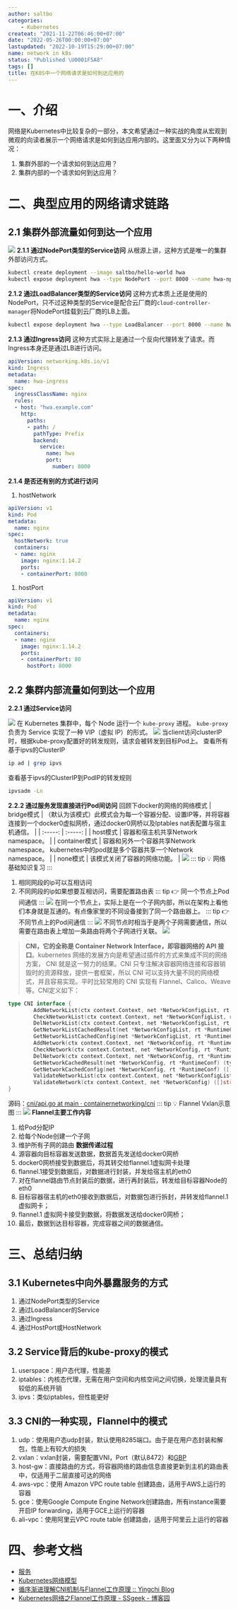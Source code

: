 ```yaml
---
author: saltbo
categories:
    - Kubernetes
createat: "2021-11-22T06:46:00+07:00"
date: "2022-05-26T00:00:00+07:00"
lastupdated: "2022-10-19T15:29:00+07:00"
name: network in k8s
status: "Published \U0001F5A8"
tags: []
title: 在K8S中一个网络请求是如何到达应用的
---
```


# 一、介绍
网络是Kubernetes中比较复杂的一部分，本文希望通过一种实战的角度从宏观到微观的向读者展示一个网络请求是如何到达应用内部的。这里面又分为以下两种情况：
1. 集群外部的一个请求如何到达应用？
2. 集群内部的一个请求如何到达应用？
# 二、典型应用的网络请求链路
## 2.1 集群外部流量如何到达一个应用
![](/images/posts/nmg-network%20in%20k8s/s3.us-west-2.amazonaws.com_74256f48-d6e6-4515-9fa1-02c0f7693b43.png)
**2.1.1 通过NodePort类型的Service访问**
从根源上讲，这种方式是唯一的集群外部访问方式。
```bash
kubectl create deployment --image saltbo/hello-world hwa
kubectl expose deployment hwa --type NodePort --port 8000 --name hwa-np
```
**2.1.2 通过LoadBalancer类型的Service访问**
这种方式本质上还是使用的NodePort，只不过这种类型的Service是配合云厂商的`cloud-controller-manager`将NodePort挂载到云厂商的LB上面。
```bash
kubectl expose deployment hwa --type LoadBalancer --port 8000 --name hwa-lb
```
**2.1.3 通过Ingress访问**
这种方式实际上是通过一个反向代理转发了请求。而Ingress本身还是通过LB进行访问。
```yaml
apiVersion: networking.k8s.io/v1
kind: Ingress
metadata:
  name: hwa-ingress
spec:
  ingressClassName: nginx
  rules:
  - host: "hwa.example.com"
    http:
      paths:
      - path: /
        pathType: Prefix
        backend:
          service:
            name: hwa
            port:
              number: 8000
```
**2.1.4 是否还有别的方式进行访问**
1. hostNetwork
```yaml
apiVersion: v1
kind: Pod
metadata:
  name: nginx
spec:
  hostNetwork: true
  containers:
  - name: nginx
    image: nginx:1.14.2
    ports:
    - containerPort: 8000
```
1. hostPort
```yaml
apiVersion: v1
kind: Pod
metadata:
  name: nginx
spec:
  containers:
  - name: nginx
    image: nginx:1.14.2
    ports:
    - containerPort: 80
      hostPort: 8000
```
## 2.2 集群内部流量如何到达一个应用
**2.2.1 通过Service访问**

![](/images/posts/nmg-network%20in%20k8s/prod-files-secure.s3.us-west-2.amazonaws.com_b9465a2a-d7af-410c-bc10-d00790ca9f78.png)
在 Kubernetes 集群中，每个 Node 运行一个 `kube-proxy` 进程。 `kube-proxy` 负责为 Service 实现了一种 VIP（虚拟 IP）的形式。
![](/images/posts/nmg-network%20in%20k8s/li.feishu.cn_)
当client访问clusterIP时，根据kube-proxy配置好的转发规则，请求会被转发到目标Pod上。
查看所有基于ipvs的ClusterIP
```bash
ip ad | grep ipvs
```
查看基于ipvs的ClusterIP到PodIP的转发规则
```bash
ipvsadm -Ln
```
**2.2.2 通过服务发现直接进行Pod间访问**
回顾下docker的网络的网络模式
| bridge模式 | （默认为该模式）此模式会为每一个容器分配、设置IP等，并将容器连接到一个docker0虚拟网桥，通过docker0网桥以及Iptables nat表配置与宿主机通信。 |
| :-----: | :-----: |
| host模式 | 容器和宿主机共享Network namespace。 |
| container模式 | 容器和另外一个容器共享Network namespace。 kubernetes中的pod就是多个容器共享一个Network namespace。 |
| none模式 | 该模式关闭了容器的网络功能。 |
![](/images/posts/nmg-network%20in%20k8s/li.feishu.cn_)
::: tip 💡
网络基础知识复习
:::
1. 相同网段的ip可以互相访问
2. 不同网段的ip如果想要互相访问，需要配置路由表
::: tip 👉
同一个节点上Pod间通信
:::
![](/images/posts/nmg-network%20in%20k8s/li.feishu.cn_)
在同一个节点上，实际上是在一个子网内部，所以在架构上看他们本身就是互通的。有点像家里的不同设备接到了同一个路由器上。
::: tip 👉
不同节点上的Pod间通信
:::
![](/images/posts/nmg-network%20in%20k8s/li.feishu.cn_)
不同节点时相当于是两个子网需要通信，所以需要在路由表上增加一条路由将两个子网进行关联。
![](/images/posts/nmg-network%20in%20k8s/li.feishu.cn_)
> **CNI，它的全称是 Container Network Interface，即容器网络的 ****API**** 接口**。kubernetes 网络的发展方向是希望通过插件的方式来集成不同的网络方案， CNI 就是这一努力的结果。CNI 只专注解决容器网络连接和容器销毁时的资源释放，提供一套框架，所以 CNI 可以支持大量不同的网络模式，并且容易实现。平时比较常用的 CNI 实现有 Flannel、Calico、Weave 等。CNI定义如下：

```go
type CNI interface {
        AddNetworkList(ctx context.Context, net *NetworkConfigList, rt *RuntimeConf) (types.Result, error)
        CheckNetworkList(ctx context.Context, net *NetworkConfigList, rt *RuntimeConf) error
        DelNetworkList(ctx context.Context, net *NetworkConfigList, rt *RuntimeConf) error
        GetNetworkListCachedResult(net *NetworkConfigList, rt *RuntimeConf) (types.Result, error)
        GetNetworkListCachedConfig(net *NetworkConfigList, rt *RuntimeConf) ([]byte, *RuntimeConf, error)
        AddNetwork(ctx context.Context, net *NetworkConfig, rt *RuntimeConf) (types.Result, error)
        CheckNetwork(ctx context.Context, net *NetworkConfig, rt *RuntimeConf) error
        DelNetwork(ctx context.Context, net *NetworkConfig, rt *RuntimeConf) error
        GetNetworkCachedResult(net *NetworkConfig, rt *RuntimeConf) (types.Result, error)
        GetNetworkCachedConfig(net *NetworkConfig, rt *RuntimeConf) ([]byte, *RuntimeConf, error)
        ValidateNetworkList(ctx context.Context, net *NetworkConfigList) ([]string, error)
        ValidateNetwork(ctx context.Context, net *NetworkConfig) ([]string, error)
}
```
源码：[cni/api.go at main · containernetworking/cni](https://github.com/containernetworking/cni/blob/main/libcni/api.go#L80)
::: tip 💡
Flannel Vxlan示意图
:::
![](/images/posts/nmg-network%20in%20k8s/li.feishu.cn_)
**Flannel主要工作内容**
1. 给Pod分配IP
2. 给每个Node创建一个子网
3. 维护所有子网的路由
**数据传递过程**
1. 源容器向目标容器发送数据，数据首先发送给docker0网桥
2. docker0网桥接受到数据后，将其转交给flannel.1虚拟网卡处理
3. flannel.1接受到数据后，对数据进行封装，并发给宿主机的eth0
4. 对在flannel路由节点封装后的数据，进行再封装后，转发给目标容器Node的eth0
5. 目标容器宿主机的eth0接收到数据后，对数据包进行拆封，并转发给flannel.1虚拟网卡；
6. flannel.1 虚拟网卡接受到数据，将数据发送给docker0网桥；
7. 最后，数据到达目标容器，完成容器之间的数据通信。
# 三、总结归纳
## 3.1 Kubernetes中向外暴露服务的方式
1. 通过NodePort类型的Service
2. 通过LoadBalancer的Service
3. 通过Ingress
4. 通过HostPort或HostNetwork
## 3.2 Service背后的kube-proxy的模式
1. userspace：用户态代理，性能差
2. iptables：内核态代理，无需在用户空间和内核空间之间切换，处理流量具有较低的系统开销
3. ipvs：类似iptables，但性能更好
## 3.3 CNI的一种实现，Flannel中的模式
1. udp：使用用户态udp封装，默认使用8285端口。由于是在用户态封装和解包，性能上有较大的损失
2. vxlan：vxlan封装，需要配置VNI，Port（默认8472）和[GBP](https://github.com/torvalds/linux/commit/3511494ce2f3d3b77544c79b87511a4ddb61dc89)
3. host-gw：直接路由的方式，将容器网络的路由信息直接更新到主机的路由表中，仅适用于二层直接可达的网络
4. aws-vpc：使用 Amazon VPC route table 创建路由，适用于AWS上运行的容器
5. gce：使用Google Compute Engine Network创建路由，所有instance需要开启IP forwarding，适用于GCE上运行的容器
6. ali-vpc：使用阿里云VPC route table 创建路由，适用于阿里云上运行的容器
# 四、参考文档
- [服务](https://kubernetes.io/zh/docs/concepts/services-networking/service/)
- [Kubernetes网络模型](https://kuboard.cn/learning/k8s-intermediate/service/network.html#kubernetes%E5%9F%BA%E6%9C%AC%E6%A6%82%E5%BF%B5)
- [循序渐进理解CNI机制与Flannel工作原理 :: Yingchi Blog](https://blog.yingchi.io/posts/2020/8/k8s-flannel.html)
- [Kubernetes网络之Flannel工作原理 - SSgeek - 博客园](https://www.cnblogs.com/ssgeek/p/11492150.html)
